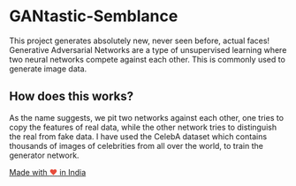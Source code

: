 # GANtastic-Semblance

This project generates absolutely new, never seen before, actual faces! Generative Adversarial Networks are a type of unsupervised learning where two neural networks compete against each other. This is commonly used to generate image data.

## How does this works?

As the name suggests, we pit two networks against each other, one tries to copy the features of real data, while the other network tries to distinguish the real from fake data.
I have used the CelebA dataset which contains thousands of images of celebrities from all over the world, to train the generator network.

<a href="https://madewithlove.org.in" target="_blank">Made with <span style="color: #e74c3c">&hearts;</span> in India</a>
